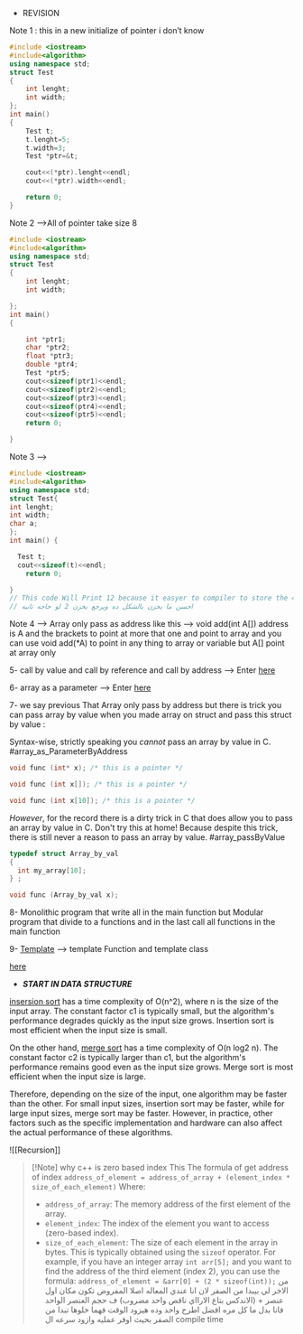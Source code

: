 - REVISION

Note 1 : this in a new initialize of pointer i don’t know

```cpp
#include <iostream>
#include<algorithm>
using namespace std;
struct Test
{
    int lenght;
    int width;
};
int main()
{
    Test t;
    t.lenght=5;
    t.width=3;
    Test *ptr=&t;

    cout<<(*ptr).lenght<<endl;
    cout<<(*ptr).width<<endl;

    return 0;
}

```

Note 2 —>All of pointer take size 8

```cpp
#include <iostream>
#include<algorithm>
using namespace std;
struct Test
{
    int lenght;
    int width;

};
int main()
{

    int *ptr1;
    char *ptr2;
    float *ptr3;
    double *ptr4;
    Test *ptr5;
    cout<<sizeof(ptr1)<<endl;
    cout<<sizeof(ptr2)<<endl;
    cout<<sizeof(ptr3)<<endl;
    cout<<sizeof(ptr4)<<endl;
    cout<<sizeof(ptr5)<<endl;
    return 0;

}
```

Note 3 —>

```cpp
#include <iostream>
#include<algorithm>
using namespace std;
struct Test{
int lenght;
int width;
char a;
};
int main() {

  Test t;
  cout<<sizeof(t)<<endl;
    return 0;

}
// This code Will Print 12 because it easyer to compiler to store the 4 4 4 
// احسن ما يخزن بالشكل ده ويرجع يخزن 2 لو حاجه تانيه
```

Note 4 —> Array only pass as address like this —> void add(int A[]) address is A and the brackets to point at more that one and point to array and you can use void add(*A) to point in any thing to array or variable but A[] point at array only

5- call by value and call by reference and call by address —> Enter [here](https://pencilprogrammer.com/cpp-tutorials/call-by-value-reference-address/)

6- array as a parameter —> Enter [here](https://www.tutorialspoint.com/cplusplus/cpp_passing_arrays_to_functions.htm)

7- we say previous That Array only pass by address but there is trick you can pass array by value when you made array on struct and pass this struct by value :

Syntax-wise, strictly speaking you _cannot_ pass an array by value in C.
#array_as_ParameterByAddress

```cpp
void func (int* x); /* this is a pointer */

void func (int x[]); /* this is a pointer */

void func (int x[10]); /* this is a pointer */

```

_However_, for the record there is a dirty trick in C that does allow you to pass an array by value in C. Don't try this at home! Because despite this trick, there is still never a reason to pass an array by value.
#array_passByValue

```cpp
typedef struct Array_by_val
{
  int my_array[10];
} ;

void func (Array_by_val x);
```

8- Monolithic program that write all in the main function but Modular program that divide to a functions and in the last call all functions in the main function

9- [Template](https://www.geeksforgeeks.org/templates-cpp/) —> template Function and template class

[here](https://www.geeksforgeeks.org/templates-cpp/)

- _**START IN DATA STRUCTURE**_

[insersion sort](https://www.geeksforgeeks.org/insertion-sort/) has a time complexity of O(n^2), where n is the size of the input array. The constant factor c1 is typically small, but the algorithm's performance degrades quickly as the input size grows. Insertion sort is most efficient when the input size is small.

On the other hand, [merge sort](https://www.geeksforgeeks.org/merge-sort/) has a time complexity of O(n log2 n). The constant factor c2 is typically larger than c1, but the algorithm's performance remains good even as the input size grows. Merge sort is most efficient when the input size is large.

Therefore, depending on the size of the input, one algorithm may be faster than the other. For small input sizes, insertion sort may be faster, while for large input sizes, merge sort may be faster. However, in practice, other factors such as the specific implementation and hardware can also affect the actual performance of these algorithms.

![[Recursion]]


>[!Note] why c++ is zero based index
> This The formula of get address of index
>`address_of_element = address_of_array + (element_index * size_of_each_element)`
>Where:
>- `address_of_array`: The memory address of the first element of the array.
>- `element_index`: The index of the element you want to access (zero-based index).
>- `size_of_each_element`: The size of each element in the array in bytes. This is typically obtained using the `sizeof` operator.
>For example, if you have an integer array `int arr[5];` and you want to find the address of the third element (index 2), you can use the formula:
>`address_of_element = &arr[0] + (2 * sizeof(int));`
>من الاخر لي بيبدا من الصفر لان انا عندي المعاله اصلا المفروض تكون 
>مكان اول عنصر + (الاندكس بتاع الارااي ناقص واحد مضروب) ف حجم العنصر الواحد
>فانا بدل ما كل مره افضل اطرح واحد وده هيزود الوقت فهما خلوها تبدا من الصفر بحيث اوفر عمليه وازود سرعه ال compile time






 

